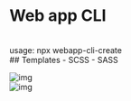 # Web app CLI
<br/>
usage: npx webapp-cli-create
<br/>
## Templates
- SCSS
- SASS

![img](https://i.imgur.com/QQxGQhj.png)
<br/>
![img](https://i.imgur.com/HYATp3q.png)
